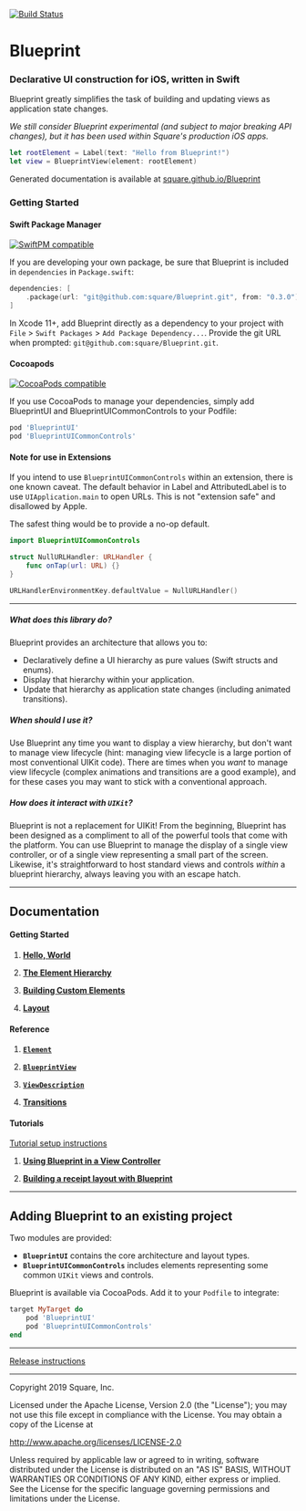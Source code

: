 [![Build Status](https://travis-ci.com/square/Blueprint.svg?branch=master)](https://travis-ci.com/square/Blueprint)

# Blueprint

### Declarative UI construction for iOS, written in Swift

Blueprint greatly simplifies the task of building and updating views as application state changes.

*We still consider Blueprint experimental (and subject to major breaking API changes), but it has been used within Square's production iOS apps.*

```swift
let rootElement = Label(text: "Hello from Blueprint!")
let view = BlueprintView(element: rootElement)
```

Generated documentation is available at [square.github.io/Blueprint](https://square.github.io/Blueprint/)

### Getting Started

#### Swift Package Manager

[![SwiftPM compatible](https://img.shields.io/badge/SwiftPM-compatible-orange.svg)](#swift-package-manager)

If you are developing your own package, be sure that Blueprint is included in `dependencies`
in `Package.swift`:

```swift
dependencies: [
    .package(url: "git@github.com:square/Blueprint.git", from: "0.3.0")
]
```

In Xcode 11+, add Blueprint directly as a dependency to your project with
`File` > `Swift Packages` > `Add Package Dependency...`. Provide the git URL when prompted: `git@github.com:square/Blueprint.git`.

#### Cocoapods

[![CocoaPods compatible](https://img.shields.io/cocoapods/v/BlueprintUI.svg)](https://cocoapods.org/pods/BlueprintUI)

If you use CocoaPods to manage your dependencies, simply add BlueprintUI and BlueprintUICommonControls to your
Podfile:

```ruby
pod 'BlueprintUI'
pod 'BlueprintUICommonControls'
```

#### Note for use in Extensions

If you intend to use `BlueprintUICommonControls` within an extension, there is one known caveat.
The default behavior in Label and AttributedLabel is to use `UIApplication.main` to open URLs.
This is not "extension safe" and disallowed by Apple.

The safest thing would be to provide a no-op default.

```swift
import BlueprintUICommonControls

struct NullURLHandler: URLHandler {
    func onTap(url: URL) {}
}

URLHandlerEnvironmentKey.defaultValue = NullURLHandler()
```

---

##### What does this library do?

Blueprint provides an architecture that allows you to:
- Declaratively define a UI hierarchy as pure values (Swift structs and enums).
- Display that hierarchy within your application.
- Update that hierarchy as application state changes (including animated transitions).

##### When should I use it?

Use Blueprint any time you want to display a view hierarchy, but don't want to manage view lifecycle (hint: managing view lifecycle is a large portion of most conventional UIKit code). There are times when you *want* to manage view lifecycle (complex animations and transitions are a good example), and for these cases you may want to stick with a conventional approach.

##### How does it interact with `UIKit`?

Blueprint is not a replacement for UIKit! From the beginning, Blueprint has been designed as a compliment to all of the powerful tools that come with the platform. You can use Blueprint to manage the display of a single view controller, or of a single view representing a small part of the screen. Likewise, it's straightforward to host standard views and controls *within* a blueprint hierarchy, always leaving you with an escape hatch.

---

## Documentation

#### Getting Started

1.  **[Hello, World](Documentation/GettingStarted/HelloWorld.md)**

1.  **[The Element Hierarchy](Documentation/GettingStarted/ElementHierarchy.md)**

1.  **[Building Custom Elements](Documentation/GettingStarted/CustomElements.md)**

1.  **[Layout](Documentation/GettingStarted/Layout.md)**


#### Reference

1.  **[`Element`](Documentation/Reference/Element.md)**

1.  **[`BlueprintView`](Documentation/Reference/BlueprintView.md)**

1.  **[`ViewDescription`](Documentation/Reference/ViewDescription.md)**

1.  **[Transitions](Documentation/Reference/Transitions.md)**


#### Tutorials

[Tutorial setup instructions](Documentation/Tutorials/Setup.md)

1. **[Using Blueprint in a View Controller](Documentation/Tutorials/Tutorial1.md)**

1. **[Building a receipt layout with Blueprint](Documentation/Tutorials/Tutorial2.md)**

---

## Adding Blueprint to an existing project

Two modules are provided:
- **`BlueprintUI`** contains the core architecture and layout types.
- **`BlueprintUICommonControls`** includes elements representing some common `UIKit` views and controls.

Blueprint is available via CocoaPods. Add it to your `Podfile` to integrate:

```ruby
target MyTarget do
    pod 'BlueprintUI'
    pod 'BlueprintUICommonControls'
end
```

---

[Release instructions](./RELEASING.md)

---

Copyright 2019 Square, Inc.

Licensed under the Apache License, Version 2.0 (the "License");
you may not use this file except in compliance with the License.
You may obtain a copy of the License at

http://www.apache.org/licenses/LICENSE-2.0

Unless required by applicable law or agreed to in writing, software
distributed under the License is distributed on an "AS IS" BASIS,
WITHOUT WARRANTIES OR CONDITIONS OF ANY KIND, either express or implied.
See the License for the specific language governing permissions and
limitations under the License.
